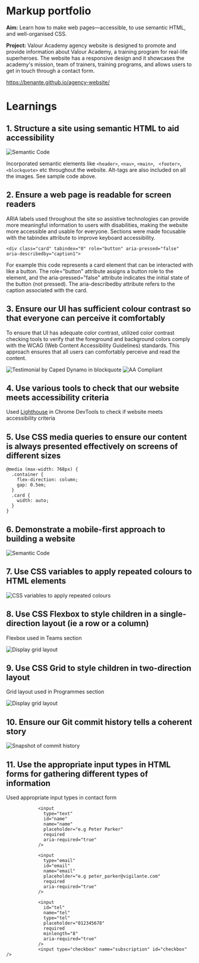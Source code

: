 # Markup portfolio

**Aim:** Learn how to make web pages—accessible, to use semantic HTML, and well-organised CSS.

**Project:** Valour Academy agency website is designed to promote and provide information about Valour Academy, a training program for real-life superheroes. The website has a responsive design and it showcases the academy's mission, team of trainers, training programs, and allows users to get in touch through a contact form.

https://benante.github.io/agency-website/

# Learnings

## 1. Structure a site using semantic HTML to aid accessibility

<img src="../images/code.gif" alt="Semantic Code" style="max-width: 500px;">

Incorporated semantic elements like `<header>`, `<nav>`, `<main>`, ` <footer>`,`<blockquote>` etc throughout the website. Alt-tags are also included on all the images. See sample code above.

## 2. Ensure a web page is readable for screen readers

ARIA labels used throughout the site so assistive technologies can provide more meaningful information to users with disabilities, making the website more accessible and usable for everyone. Sections were made focusable with the tabindex attribute to improve keyboard accessibility.

```
<div class="card" tabindex="0" role="button" aria-pressed="false" aria-describedby="caption1">
```

For example this code represents a card element that can be interacted with like a button. The role="button" attribute assigns a button role to the element, and the aria-pressed="false" attribute indicates the initial state of the button (not pressed). The aria-describedby attribute refers to the caption associated with the card.

## 3. Ensure our UI has sufficient colour contrast so that everyone can perceive it comfortably

To ensure that UI has adequate color contrast, utilized color contrast checking tools to verify that the foreground and background colors comply with the WCAG (Web Content Accessibility Guidelines) standards. This approach ensures that all users can comfortably perceive and read the content.

<img src="../images/image.png" alt="Testimonial by Caped Dynamo in blockquote" style="max-width: 500px; max-height: 150px;">
<img src="../images/image-1.png" alt="AA Compliant" style="max-height: 150px;">
<!-- ![Alt text](image.png) -->

## 4. Use various tools to check that our website meets accessibility criteria

Used [Lighthouse](https://developer.chrome.com/docs/lighthouse/overview/) in Chrome DevTools to check if website meets accessibility criteria

## 5. Use CSS media queries to ensure our content is always presented effectively on screens of different sizes

```
@media (max-width: 768px) {
  .container {
    flex-direction: column;
    gap: 0.5em;
  }
  .card {
    width: auto;
  }
}
```

## 6. Demonstrate a mobile-first approach to building a website

<img src="../images/mobile.gif" alt="Semantic Code" style="max-width: 500px;">

## 7. Use CSS variables to apply repeated colours to HTML elements

<img src="../images/colours.png" alt="CSS variables to apply repeated colours" style="max-width: 300px;">

## 8. Use CSS Flexbox to style children in a single-direction layout (ie a row or a column)

Flexbox used in Teams section

<img src="../images/flex.png" alt="Display grid layout" style="max-width: 250px;">

## 9. Use CSS Grid to style children in two-direction layout

Grid layout used in Programmes section

<img src="../images/grid.png" alt="Display grid layout" style="max-width: 325px;">

## 10. Ensure our Git commit history tells a coherent story

<img src="../images/commits.png" alt="Snapshot of commit history" style="max-width: 325px;">

## 11. Use the appropriate input types in HTML forms for gathering different types of information

Used appropriate input types in contact form

```
            <input
              type="text"
              id="name"
              name="name"
              placeholder="e.g Peter Parker"
              required
              aria-required="true"
            />

            <input
              type="email"
              id="email"
              name="email"
              placeholder="e.g peter_parker@vigilante.com"
              required
              aria-required="true"
            />

            <input
              id="tel"
              name="tel"
              type="tel"
              placeholder="012345678"
              required
              minlength="8"
              aria-required="true"
            />
            <input type="checkbox" name="subscription" id="checkbox" />

```
